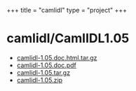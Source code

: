 +++
title = "camlidl"
type = "project"
+++

# camlidl/CamlIDL1.05
* [camlidl-1.05.doc.html.tar.gz](/camlidl/camlidl/CamlIDL1.05/camlidl-1.05.doc.html.tar.gz)
* [camlidl-1.05.doc.pdf](/camlidl/camlidl/CamlIDL1.05/camlidl-1.05.doc.pdf)
* [camlidl-1.05.tar.gz](/camlidl/camlidl/CamlIDL1.05/camlidl-1.05.tar.gz)
* [camlidl-1.05.zip](/camlidl/camlidl/CamlIDL1.05/camlidl-1.05.zip)